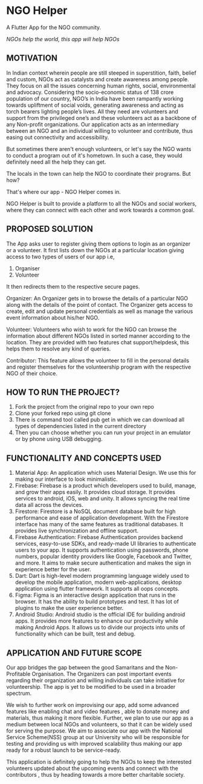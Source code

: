 # NGO Helper
A Flutter App for the NGO community.

_NGOs help the world, this app will help NGOs_

## MOTIVATION

In Indian context wherein people are still steeped in superstition, faith, belief and custom, NGOs act as catalysts and create awareness among people. They focus on all the issues concerning human rights, social, environmental and advocacy. Considering the socio-economic status of 138 crore population of our country, NGO’s in India have been rampantly working towards upliftment of social voids, generating awareness and acting as torch bearers lighting people’s lives. All they need are volunteers and support from the privileged one’s and these volunteers act as a backbone of any Non-profit organizations. Our application acts as an intermediary between an NGO and an individual willing to volunteer and contribute, thus easing out connectivity and accessibility.

But sometimes there aren't enough volunteers, or let's say the NGO wants to conduct a program out of it's hometown. In such a case, they would definitely need all the help they can get.

The locals in the town can help the NGO to coordinate their programs. But how?

That's where our app - NGO Helper comes in.

NGO Helper is built to provide a platform to all the NGOs and social workers, where they can connect with each other and work towards a common goal.

## PROPOSED SOLUTION
The App asks user to register giving them options to login as an organizer or a volunteer. It first lists down the NGOs at a particular location giving access to two types of users of our app i.e,
1.	Organiser
2.	Volunteer

It then redirects them to the respective secure pages.

Organizer:  An Organizer gets in to browse the details of a particular NGO along with the details of the point of contact. The Organizer gets access to create, edit and update personal credentials as well as manage the various event information about his/her NGO.

Volunteer:  Volunteers who wish to work for the NGO can browse the information about different NGOs listed in sorted manner according to the location. They are provided with two features chat support/helpdesk, this helps them to resolve any kind of queries.

Contributor: This feature allows the volunteer to fill in the personal details and register themselves for the volunteership program with the respective NGO of their choice.


## HOW TO RUN THE PROJECT?
1.	Fork the project from the original repo to your own repo
2.	Clone your forked repo using git clone
3.	 There is command tool called pub get in which we can download all types of dependencies listed in the current directory
4.	Then you can choose whether you can run your project in an emulator or by phone using USB debugging.

## FUNCTIONALITY AND CONCEPTS USED

1. Material App: An application which uses Material Design. We use this for making our interface to look minimalistic.
2. Firebase: Firebase is a product which developers used to build, manage, and grow their apps easily. It provides cloud storage. It provides services to android, iOS, web and unity. It allows syncing the real time data all across the devices.
3. Firestore: Firestore is a NoSQL document database built for high performance and ease of application development. With the Firestore interface has many of the same features as traditional databases. It provides live synchronization and offline support.
4. Firebase Authentication: Firebase Authentication provides backend services, easy-to-use SDKs, and ready-made UI libraries to authenticate users to your app. It supports authentication using passwords, phone numbers, popular identity providers like Google, Facebook and Twitter, and more. It aims to make secure authentication and makes the sign in experience better for the user.
5. Dart: Dart is high-level modern programming language widely used to develop the mobile application, modern web-applications, desktop application using flutter framework. It supports all oops concepts.
6. Figma: Figma is an interactive design application that runs in the browser. It has the ability to build prototypes and test. It has lot of plugins to make the user experience better. 
7. Android Studio: Android studio is the official IDE for building android apps. It provides more features to enhance our productivity while making Android Apps. It allows us to divide our projects into units of functionality which can be built, test and debug.

## APPLICATION AND FUTURE SCOPE
Our app bridges the gap between the good Samaritans and the Non-Profitable Organisation. The Organizers can post important events regarding their organization and willing individuals can take initiative for volunteership. The app is yet to be modified to be used in a broader spectrum.

We wish to further work on improvising our app, add some advanced features like enabling chat and video features , able to donate money and materials, thus making it more flexible. Further, we plan to use our app as a medium between local NGOs and volunteers, so that it can be widely used for serving the purpose. We aim to associate our app with the National Service Scheme(NSS) group at our University who will be responsible for testing and providing us with improved scalability thus making our app ready for a robust launch to be service-ready.

This application is definitely going to help the NGOs to keep the interested volunteers updated about the upcoming events and connect with the contributors , thus by heading towards a more better charitable society.

